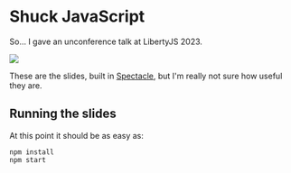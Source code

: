 # Shuck JavaScript

So... I gave an unconference talk at LibertyJS 2023.

![](https://github.com/Schoonology/presentations/assets/21932/8ee07576-13b7-4013-b820-c82fca27c867)

These are the slides, built in [Spectacle](https://github.com/FormidableLabs/spectacle/blob/main/README.md), but I'm really not sure how useful they are.

## Running the slides

At this point it should be as easy as:

```
npm install
npm start
```
